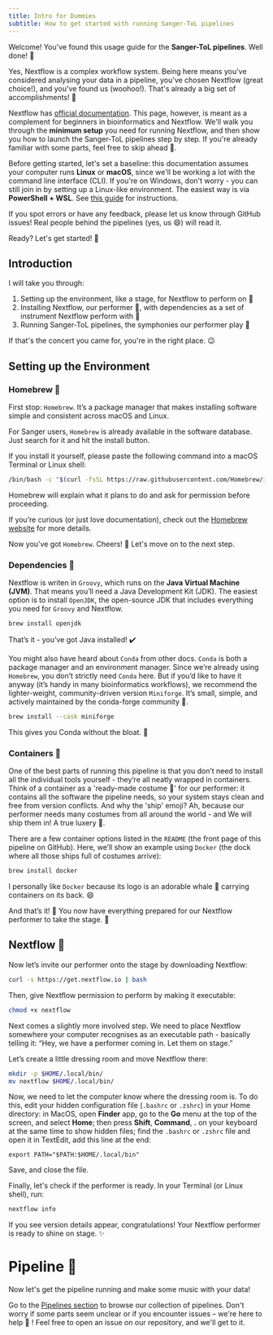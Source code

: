 ```yaml
---
title: Intro for Dummies
subtitle: How to get started with running Sanger-ToL pipelines
---
```


Welcome! You've found this usage guide for the **Sanger-ToL pipelines**. Well done! :tada:

Yes, Nextflow is a complex workflow system. Being here means you've considered analysing your data in a pipeline, you've chosen Nextflow (great choice!), and you've found us (woohoo!). That's already a big set of accomplishments! :star2:

Nextflow has [official documentation](https://www.nextflow.io/docs/latest/). This page, however, is meant as a complement for beginners in bioinformatics and Nextflow. We'll walk you through the **minimum setup** you need for running Nextflow, and then show you how to launch the Sanger-ToL pipelines step by step. If you're already familiar with some parts, feel free to skip ahead :racehorse:.

Before getting started, let's set a baseline: this documentation assumes your computer runs **Linux** or **macOS**, since we'll be working a lot with the command line interface (CLI). If you're on Windows, don't worry - you can still join in by setting up a Linux-like environment. The easiest way is via **PowerShell + WSL**. See [this guide](https://seqera.io/blog/setup-nextflow-on-windows/) for instructions.

If you spot errors or have any feedback, please let us know through GitHub issues! Real people behind the pipelines (yes, us :smile:) will read it.

Ready? Let's get started! :rocket:

## Introduction

I will take you through:

1. Setting up the environment, like a stage, for Nextflow to perform on &#x1FAA9;
2. Installing Nextflow, our performer &#x1F57A;, with dependencies as a set of instrument Nextflow perform with :violin:
3. Running Sanger-ToL pipelines, the symphonies our performer play :musical_score:

If that's the concert you came for, you're in the right place. :wink:

## Setting up the Environment

### Homebrew :beer:

First stop: `Homebrew`. It’s a package manager that makes installing software simple and consistent across macOS and Linux.

For Sanger users, `Homebrew` is already available in the software database. Just search for it and hit the install button.

If you install it yourself, please paste the following command into a macOS Terminal or Linux shell:

```bash
/bin/bash -c "$(curl -fsSL https://raw.githubusercontent.com/Homebrew/install/HEAD/install.sh)"
```

Homebrew will explain what it plans to do and ask for permission before proceeding.

If you’re curious (or just love documentation), check out the [Homebrew website](https://brew.sh/) for more details.

Now you’ve got `Homebrew`. Cheers! :beers: Let's move on to the next step.

### Dependencies &#x1F9F0;

Nextflow is writen in `Groovy`, which runs on the **Java Virtual Machine (JVM)**. That means you’ll need a Java Development Kit (JDK). The easiest option is to install `OpenJDK`, the open-source JDK that includes everything you need for `Groovy` and Nextflow.

```bash
brew install openjdk
```

That’s it - you’ve got Java installed! :heavy_check_mark:

You might also have heard about `Conda` from other docs. `Conda` is both a package manager and an environment manager. Since we’re already using `Homebrew`, you don’t strictly need `Conda` here. But if you’d like to have it anyway (it’s handy in many bioinformatics workflows), we recommend the lighter-weight, community-driven version `Miniforge`. It’s small, simple, and actively maintained by the conda-forge community :heartbeat:.

```bash
brew install --cask miniforge
```

This gives you Conda without the bloat. &#x1F9DA;

### Containers :ship:

One of the best parts of running this pipeline is that you don’t need to install all the individual tools yourself - they’re all neatly wrapped in containers. Think of a container as a 'ready-made costume :dress:' for our performer: it contains all the software the pipeline needs, so your system stays clean and free from version conflicts. And why the 'ship' emoji? Ah, because our performer needs many costumes from all around the world - and We will ship them in! A true luxery :nail_care:.

There are a few container options listed in the `README` (the front page of this pipeline on GitHub). Here, we’ll show an example using `Docker` (the dock where all those ships full of costumes arrive):

```bash
brew install docker
```

I personally like `Docker` because its logo is an adorable whale :whale: carrying containers on its back. :smile:

And that’s it! &#x1F37F; You now have everything prepared for our Nextflow performer to take the stage. :dancer:

## Nextflow :rainbow:

Now let’s invite our performer onto the stage by downloading Nextflow:

```bash
curl -s https://get.nextflow.io | bash
```

Then, give Nextflow permission to perform by making it executable:

```bash
chmod +x nextflow
```

Next comes a slightly more involved step. We need to place Nextflow somewhere your computer recognises as an executable path - basically telling it: “Hey, we have a performer coming in. Let them on stage.”

Let’s create a little dressing room and move Nextflow there:

```bash
mkdir -p $HOME/.local/bin/
mv nextflow $HOME/.local/bin/
```

Now, we need to let the computer know where the dressing room is. To do this, edit your hidden configuration file (`.bashrc` or `.zshrc`) in your Home directory: in MacOS, open **Finder** app, go to the **Go** menu at the top of the screen, and select **Home**; then press **Shift**, **Command**, **.** on your keyboard at the same time to show hidden files; find the `.bashrc` or `.zshrc` file and open it in TextEdit, add this line at the end:

`export PATH="$PATH:$HOME/.local/bin"`

Save, and close the file.

Finally, let's check if the performer is ready. In your Terminal (or Linux shell), run:

```bash
nextflow info
```

If you see version details appear, congratulations! Your Nextflow performer is ready to shine on stage. :sparkles:

# Pipeline :musical_note:

Now let's get the pipeline running and make some music with your data!

Go to the [Pipelines section](/pipelines) to browse our collection of pipelines.
Don't worry if some parts seem unclear or if you encounter issues – we're here to help &#x1F91D; !
Feel free to open an issue on our repository, and we'll get to it.
